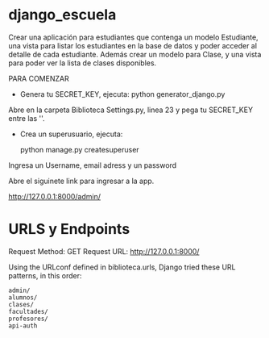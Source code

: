 # django_escuela

Crear una aplicación para estudiantes que contenga un modelo Estudiante, una vista para listar los estudiantes en la base de datos y poder acceder al detalle de cada estudiante. Además crear un modelo para Clase, y una vista para poder ver la lista de clases disponibles.

PARA COMENZAR

- Genera tu SECRET_KEY, ejecuta:
    python generator_django.py

Abre en la carpeta Biblioteca Settings.py, linea 23 y pega tu SECRET_KEY entre las ''.

- Crea un superusuario, ejecuta:

   python manage.py createsuperuser

Ingresa un Username, email adress y un password

Abre el siguinete link para ingresar a la app.

http://127.0.0.1:8000/admin/

# URLS y Endpoints

Request Method: 	GET
Request URL: 	http://127.0.0.1:8000/

Using the URLconf defined in biblioteca.urls, Django tried these URL patterns, in this order:

    admin/
    alumnos/
    clases/
    facultades/
    profesores/
    api-auth
